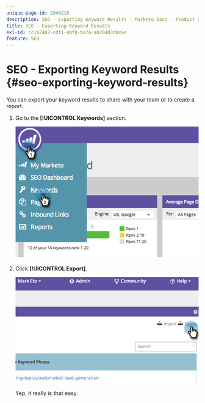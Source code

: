 ```yaml
---
unique-page-id: 2949210
description: SEO - Exporting Keyword Results - Marketo Docs - Product Documentation
title: SEO - Exporting Keyword Results
exl-id: cc1a2487-cdf1-4bf0-ba7a-a020483d0c6e
feature: SEO
---
```

# SEO - Exporting Keyword Results {#seo-exporting-keyword-results}

You can export your keyword results to share with your team or to create a report.

1. Go to the **[!UICONTROL Keywords]** section.

   ![](assets/image2014-9-18-12-3a51-3a7.png)

1. Click **[!UICONTROL Export]**.

   ![](assets/image2014-9-18-12-3a51-3a25.png)

   Yep, it really is that easy.
